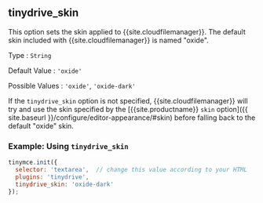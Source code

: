 ## tinydrive_skin

This option sets the skin applied to {{site.cloudfilemanager}}. The default skin included with {{site.cloudfilemanager}} is named "oxide".

Type
: `String`

Default Value
: `'oxide'`

Possible Values
: `'oxide'`, `'oxide-dark'`

If the `tinydrive_skin` option is not specified, {{site.cloudfilemanager}} will try and use the skin specified by the [{{site.productname}} `skin` option]({{ site.baseurl }}/configure/editor-appearance/#skin) before falling back to the default "oxide" skin.

### Example: Using `tinydrive_skin`

```js
tinymce.init({
  selector: 'textarea',  // change this value according to your HTML
  plugins: 'tinydrive',
  tinydrive_skin: 'oxide-dark'
});
```
